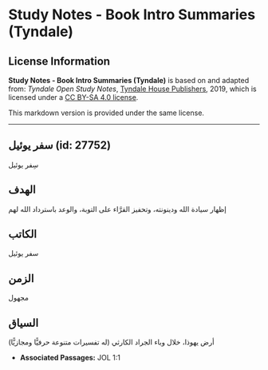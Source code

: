 # Study Notes - Book Intro Summaries (Tyndale)

## License Information

**Study Notes - Book Intro Summaries (Tyndale)** is based on and adapted from: _Tyndale Open Study Notes_, [Tyndale House Publishers](https://tyndaleopenresources.com/), 2019, which is licensed under a [CC BY-SA 4.0 license](https://creativecommons.org/licenses/by-sa/4.0/legalcode.en).

This markdown version is provided under the same license.



--------------------------------

## سفر يوئيل (id: 27752)

سِفر يوئيل

الهدف
-----

إظهار سيادة الله ودينونته، وتحفيز القرَّاء على التوبة، والوعد باسترداد الله لهم

الكاتب
------

سفر يوئيل

الزمن
-----

مجهول

السياق
------

أرض يهوذا، خلال وباء الجراد الكارثي (له تفسيرات متنوعة حرفيًّا ومجازيًّا)

* **Associated Passages:** JOL 1:1

